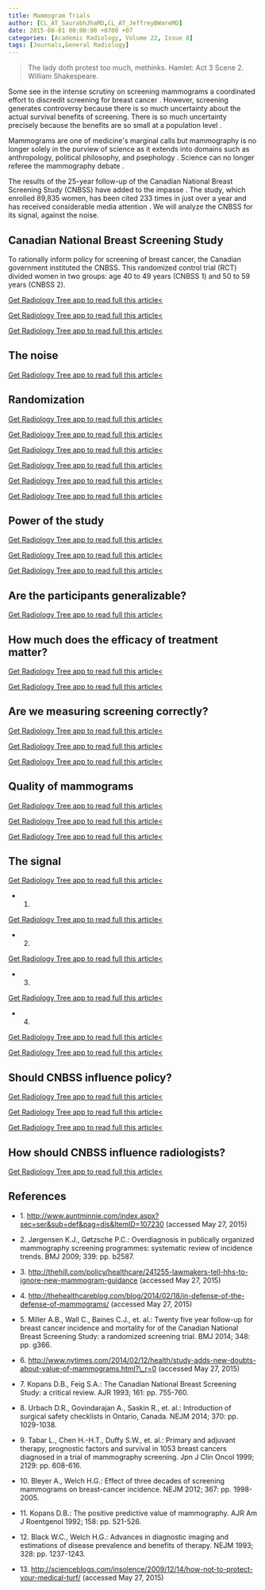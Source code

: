 ```yaml
---
title: Mammogram Trials
author: [CL_AT_SaurabhJhaMD,CL_AT_JeffreyBWareMD]
date: 2015-08-01 00:00:00 +0700 +07
categories: [Academic Radiology, Volume 22, Issue 8]
tags: [Journals,General Radiology]
---
```

> The lady doth protest too much, methinks. Hamlet: Act 3 Scene 2. William Shakespeare.

Some see in the intense scrutiny on screening mammograms a coordinated effort to discredit screening for breast cancer . However, screening generates controversy because there is so much uncertainty about the actual survival benefits of screening. There is so much uncertainty precisely because the benefits are so small at a population level .

Mammograms are one of medicine's marginal calls but mammography is no longer solely in the purview of science as it extends into domains such as anthropology, political philosophy, and psephology . Science can no longer referee the mammography debate .

The results of the 25-year follow-up of the Canadian National Breast Screening Study (CNBSS) have added to the impasse . The study, which enrolled 89,835 women, has been cited 233 times in just over a year and has received considerable media attention . We will analyze the CNBSS for its signal, against the noise.

## Canadian National Breast Screening Study

To rationally inform policy for screening of breast cancer, the Canadian government instituted the CNBSS. This randomized control trial (RCT) divided women in two groups: age 40 to 49 years (CNBSS 1) and 50 to 59 years (CNBSS 2).

[Get Radiology Tree app to read full this article<](https://clinicalpub.com/app)

[Get Radiology Tree app to read full this article<](https://clinicalpub.com/app)

[Get Radiology Tree app to read full this article<](https://clinicalpub.com/app)

## The noise

[Get Radiology Tree app to read full this article<](https://clinicalpub.com/app)

## Randomization

[Get Radiology Tree app to read full this article<](https://clinicalpub.com/app)

[Get Radiology Tree app to read full this article<](https://clinicalpub.com/app)

[Get Radiology Tree app to read full this article<](https://clinicalpub.com/app)

[Get Radiology Tree app to read full this article<](https://clinicalpub.com/app)

[Get Radiology Tree app to read full this article<](https://clinicalpub.com/app)

[Get Radiology Tree app to read full this article<](https://clinicalpub.com/app)

## Power of the study

[Get Radiology Tree app to read full this article<](https://clinicalpub.com/app)

[Get Radiology Tree app to read full this article<](https://clinicalpub.com/app)

[Get Radiology Tree app to read full this article<](https://clinicalpub.com/app)

## Are the participants generalizable?

[Get Radiology Tree app to read full this article<](https://clinicalpub.com/app)

## How much does the efficacy of treatment matter?

[Get Radiology Tree app to read full this article<](https://clinicalpub.com/app)

[Get Radiology Tree app to read full this article<](https://clinicalpub.com/app)

## Are we measuring screening correctly?

[Get Radiology Tree app to read full this article<](https://clinicalpub.com/app)

[Get Radiology Tree app to read full this article<](https://clinicalpub.com/app)

[Get Radiology Tree app to read full this article<](https://clinicalpub.com/app)

## Quality of mammograms

[Get Radiology Tree app to read full this article<](https://clinicalpub.com/app)

[Get Radiology Tree app to read full this article<](https://clinicalpub.com/app)

[Get Radiology Tree app to read full this article<](https://clinicalpub.com/app)

## The signal

[Get Radiology Tree app to read full this article<](https://clinicalpub.com/app)

- 1.
[Get Radiology Tree app to read full this article<](https://clinicalpub.com/app)

- 2.
[Get Radiology Tree app to read full this article<](https://clinicalpub.com/app)

- 3.
[Get Radiology Tree app to read full this article<](https://clinicalpub.com/app)

- 4.
[Get Radiology Tree app to read full this article<](https://clinicalpub.com/app)


[Get Radiology Tree app to read full this article<](https://clinicalpub.com/app)

## Should CNBSS influence policy?

[Get Radiology Tree app to read full this article<](https://clinicalpub.com/app)

[Get Radiology Tree app to read full this article<](https://clinicalpub.com/app)

[Get Radiology Tree app to read full this article<](https://clinicalpub.com/app)

## How should CNBSS influence radiologists?

[Get Radiology Tree app to read full this article<](https://clinicalpub.com/app)

## References

- 1\.  http://www.auntminnie.com/index.aspx?sec=ser&sub=def&pag=dis&ItemID=107230  (accessed May 27, 2015)


- 2\. Jørgensen K.J., Gøtzsche P.C.: Overdiagnosis in publically organized mammography screening programmes: systematic review of incidence trends. BMJ 2009; 339: pp. b2587.


- 3\.  http://thehill.com/policy/healthcare/241255-lawmakers-tell-hhs-to-ignore-new-mammogram-guidance  (accessed May 27, 2015)


- 4\.  http://thehealthcareblog.com/blog/2014/02/18/in-defense-of-the-defense-of-mammograms/  (accessed May 27, 2015)


- 5\. Miller A.B., Wall C., Baines C.J., et. al.: Twenty five year follow-up for breast cancer incidence and mortality for of the Canadian National Breast Screening Study: a randomized screening trial. BMJ 2014; 348: pp. g366.


- 6\.  http://www.nytimes.com/2014/02/12/health/study-adds-new-doubts-about-value-of-mammograms.html?\_r=0  (accessed May 27, 2015)


- 7\. Kopans D.B., Feig S.A.: The Canadian National Breast Screening Study: a critical review. AJR 1993; 161: pp. 755-760.


- 8\. Urbach D.R., Govindarajan A., Saskin R., et. al.: Introduction of surgical safety checklists in Ontario, Canada. NEJM 2014; 370: pp. 1029-1038.


- 9\. Tabar L., Chen H.-H.T., Duffy S.W., et. al.: Primary and adjuvant therapy, prognostic factors and survival in 1053 breast cancers diagnosed in a trial of mammography screening. Jpn J Clin Oncol 1999; 2129: pp. 608-616.


- 10\. Bleyer A., Welch H.G.: Effect of three decades of screening mammograms on breast-cancer incidence. NEJM 2012; 367: pp. 1998-2005.


- 11\. Kopans D.B.: The positive predictive value of mammography. AJR Am J Roentgenol 1992; 158: pp. 521-526.


- 12\. Black W.C., Welch H.G.: Advances in diagnostic imaging and estimations of disease prevalence and benefits of therapy. NEJM 1993; 328: pp. 1237-1243.


- 13\.  http://scienceblogs.com/insolence/2009/12/14/how-not-to-protect-your-medical-turf/  (accessed May 27, 2015)